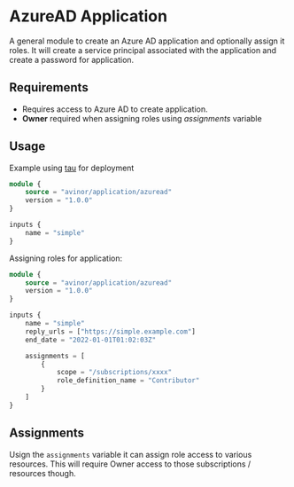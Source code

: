 # AzureAD Application

A general module to create an Azure AD application and optionally assign it roles. It will create a service principal associated with the application and create a password for application.

## Requirements

- Requires access to Azure AD to create application.
- **Owner** required when assigning roles using *assignments* variable

## Usage

Example using [tau](https://github.com/avinor/tau) for deployment

```terraform
module {
    source = "avinor/application/azuread"
    version = "1.0.0"
}

inputs {
    name = "simple"
}
```

Assigning roles for application:

```terraform
module {
    source = "avinor/application/azuread"
    version = "1.0.0"
}

inputs {
    name = "simple"
    reply_urls = ["https://simple.example.com"]
    end_date = "2022-01-01T01:02:03Z"

    assignments = [
        {
            scope = "/subscriptions/xxxx"
            role_definition_name = "Contributor"
        }
    ]
}
```

## Assignments

Usign the `assignments` variable it can assign role access to various resources. This will require Owner access to those subscriptions / resources though.
